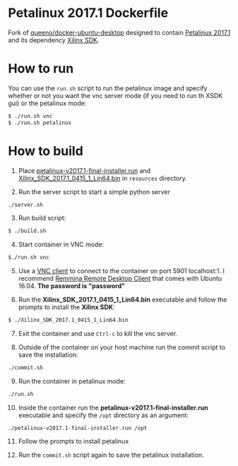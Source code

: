 # Petalinux 2017.1 Dockerfile

Fork of [queeno/docker-ubuntu-desktop](https://github.com/queeno/docker-ubuntu-desktop) designed to contain [Petalinux 2017.1](http://www.wiki.xilinx.com/PetaLinux+Getting+Started) and its dependency [Xilinx SDK](https://www.xilinx.com/products/design-tools/embedded-software/sdk.html).

# How to run

You can use the ```run.sh``` script to run the petalinux image and specify whether or not you want the vnc server mode (if you need to run th XSDK gui) or the petalinux mode:

```bash
$ ./run.sh vnc
$ ./run.sh petalinux
```

# How to build

1. Place [petalinux-v2017.1-final-installer.run](https://www.xilinx.com/member/forms/download/xef.html?filename=petalinux-v2017.1-final-installer.run&akdm=1) and [Xilinx_SDK_2017.1_0415_1_Lin64.bin](https://www.xilinx.com/support/download/index.html/content/xilinx/en/downloadNav/vivado-design-tools/2017-1.html) in ```resources``` directory.

2. Run the server script to start a simple python server

```bash
./server.sh
```

3. Run build script:

```bash
$ ./build.sh
```

4. Start container in VNC mode:
```bash
$./run.sh vnc
```

5. Use a [VNC client](https://help.ubuntu.com/community/VNC/Clients) to connect to the container on port 5901 localhost:1.  I recommend [Remmina Remote Desktop Client](https://www.remmina.org/wp/) that comes with Ubuntu 16.04. **The password is "password"**

6. Run the **Xilinx_SDK_2017.1_0415_1_Lin64.bin** executable and follow the prompts to install the **Xilinx SDK**:

```bash
$ ./Xilinx_SDK_2017.1_0415_1_Lin64.bin
```

7. Exit the container and use ```Ctrl-c``` to kill the vnc server.

8. Outside of the container on your host machine run the commit script to save the installation:

```bash
./commit.sh
```

9. Run the container in petalinux mode:

```bash
./run.sh
```

10. Inside the container run the **petalinux-v2017.1-final-installer.run** executable and specify the ```/opt``` directory as an argument:
```
./petalinux-v2017.1-final-installer.run /opt
```

11. Follow the prompts to install petalinux

12. Run the ```commit.sh``` script again to save the petalinux installation.
